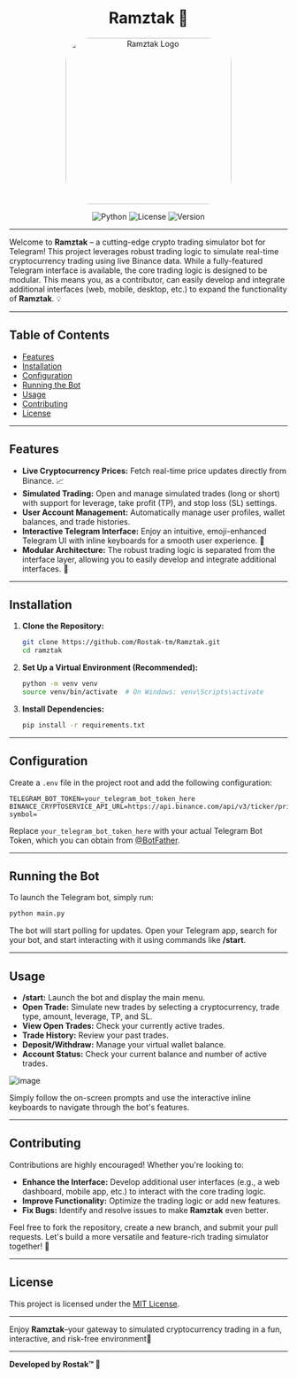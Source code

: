 <h1 align="center">Ramztak 🚀</h1>
<p align="center">
  <img src="https://github.com/user-attachments/assets/2c90e251-4e11-4ca2-bbf1-5f7c8814ef53" alt="Ramztak Logo" width="300" style="border-radius: 45px;">
</p>

<div align="center">

![Python](https://img.shields.io/badge/Python-3.12.4-blue?logo=python) 
![License](https://img.shields.io/badge/License-MIT-green)
![Version](https://img.shields.io/badge/Version-1.0.0-orange)

</div>


---
Welcome to **Ramztak** – a cutting-edge crypto trading simulator bot for Telegram! This project leverages robust trading logic to simulate real-time cryptocurrency trading using live Binance data. While a fully-featured Telegram interface is available, the core trading logic is designed to be modular. This means you, as a contributor, can easily develop and integrate additional interfaces (web, mobile, desktop, etc.) to expand the functionality of **Ramztak**. 💡

---

## Table of Contents

- [Features](#features)
- [Installation](#installation)
- [Configuration](#configuration)
- [Running the Bot](#running-the-bot)
- [Usage](#usage)
- [Contributing](#contributing)
- [License](#license)

---

## Features

- **Live Cryptocurrency Prices:** Fetch real-time price updates directly from Binance. 📈
- **Simulated Trading:** Open and manage simulated trades (long or short) with support for leverage, take profit (TP), and stop loss (SL) settings.
- **User Account Management:** Automatically manage user profiles, wallet balances, and trade histories.
- **Interactive Telegram Interface:** Enjoy an intuitive, emoji-enhanced Telegram UI with inline keyboards for a smooth user experience. 📱
- **Modular Architecture:** The robust trading logic is separated from the interface layer, allowing you to easily develop and integrate additional interfaces. 🔧

---

## Installation

1. **Clone the Repository:**

   ```bash
   git clone https://github.com/Rostak-tm/Ramztak.git
   cd ramztak
   ```

2. **Set Up a Virtual Environment (Recommended):**

   ```bash
   python -m venv venv
   source venv/bin/activate  # On Windows: venv\Scripts\activate
   ```

3. **Install Dependencies:**

   ```bash
   pip install -r requirements.txt
   ```

---

## Configuration

Create a `.env` file in the project root and add the following configuration:

```env
TELEGRAM_BOT_TOKEN=your_telegram_bot_token_here
BINANCE_CRYPTOSERVICE_API_URL=https://api.binance.com/api/v3/ticker/price?symbol=
```

Replace `your_telegram_bot_token_here` with your actual Telegram Bot Token, which you can obtain from [@BotFather](https://t.me/BotFather).

---

## Running the Bot

To launch the Telegram bot, simply run:

```bash
python main.py
```

The bot will start polling for updates. Open your Telegram app, search for your bot, and start interacting with it using commands like **/start**.

---

## Usage

- **/start:** Launch the bot and display the main menu.
- **Open Trade:** Simulate new trades by selecting a cryptocurrency, trade type, amount, leverage, TP, and SL.
- **View Open Trades:** Check your currently active trades.
- **Trade History:** Review your past trades.
- **Deposit/Withdraw:** Manage your virtual wallet balance.
- **Account Status:** Check your current balance and number of active trades.

![image](https://github.com/user-attachments/assets/da34fedc-dc6c-48d0-aa97-9e190b1c95f0)


Simply follow the on-screen prompts and use the interactive inline keyboards to navigate through the bot's features.

---

## Contributing

Contributions are highly encouraged! Whether you're looking to:

- **Enhance the Interface:** Develop additional user interfaces (e.g., a web dashboard, mobile app, etc.) to interact with the core trading logic.
- **Improve Functionality:** Optimize the trading logic or add new features.
- **Fix Bugs:** Identify and resolve issues to make **Ramztak** even better.

Feel free to fork the repository, create a new branch, and submit your pull requests. Let's build a more versatile and feature-rich trading simulator together! 🤝

---

## License

This project is licensed under the [MIT License](LICENSE).

---

Enjoy **Ramztak**–your gateway to simulated cryptocurrency trading in a fun, interactive, and risk-free environment🎉

---

**Developed by Rostak™ 🚀**
